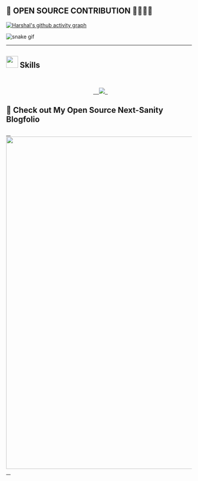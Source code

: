 <h2>👀 OPEN SOURCE CONTRIBUTION 🚀🚀🚀🚀</h2>




[![Harshal's github activity graph](https://github-readme-activity-graph.vercel.app/graph?username=harshal255&theme=merko)](https://github.com/ashutosh00710/github-readme-activity-graph)

![snake gif](https://github.com/harshal255/harshal255/blob/output/snake.svg)



<hr>

<h2><img src = "https://media2.giphy.com/media/QssGEmpkyEOhBCb7e1/giphy.gif?cid=ecf05e47a0n3gi1bfqntqmob8g9aid1oyj2wr3ds3mg700bl&rid=giphy.gif" width = 32px> Skills </h2>
<br>
<p align="center">
  <a href="https://skillicons.dev">
    <img src="https://skillicons.dev/icons?i=html,css,babel,javascript,react,next,tailwind,bootstrap,materialui,nodejs,expressjs,mongodb,typescript,mysql,git,github,vite,jquery,firebase,postman,cpp,java,python,php,vscode,c,vercel,netlify,figma" />
  </a>
</p>


</div>

<h2>👀 Check out My Open Source Next-Sanity Blogfolio</h2>
<a href="https://harshalkahar.vercel.app/">
   <img width="900" src="https://camo.githubusercontent.com/0601087139939dde7b6db6d8e3f7fc9858eacd448254854a5b6d44b0bed37ae6/68747470733a2f2f7265732e636c6f7564696e6172792e636f6d2f646c737871393866722f696d6167652f75706c6f61642f76313639313038303734322f4e65787453616e697479253230426c6f67666f6c696f2f70726f66696c655f6a71663536662e706e67">
   </a>




